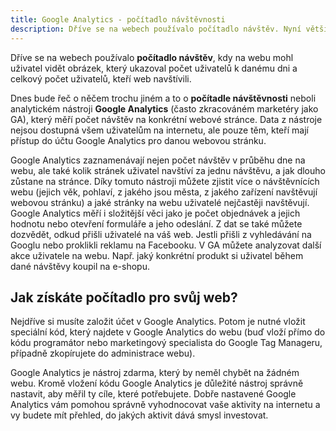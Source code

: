 ```yaml
---
title: Google Analytics - počítadlo návštěvnosti
description: Dříve se na webech používalo počítadlo návštěv. Nyní většina webů používá na měření návštěvnosti nástroj Google Analytics.
---
```


Dříve se na webech používalo **počítadlo návštěv**, kdy na webu mohl uživatel vidět obrázek, který ukazoval počet uživatelů k danému dni a celkový počet uživatelů, kteří web navštívili.

Dnes bude řeč o něčem trochu jiném a to o **počítadle návštěvnosti** neboli analytickém nástroji **Google Analytics** (často zkracováném marketéry jako GA), který měří počet návštěv na konkrétní webové stránce. Data z nástroje nejsou dostupná všem uživatelům na internetu, ale pouze těm, kteří mají přístup do účtu Google Analytics pro danou webovou stránku.

Google Analytics zaznamenávají nejen počet návštěv v průběhu dne na webu, ale také kolik stránek uživatel navštíví za jednu návštěvu, a jak dlouho zůstane na stránce. Díky tomuto nástroji můžete zjistit více o návštěvnících webu (jejich věk, pohlaví, z jakého jsou města, z jakého zařízení navštěvují webovou stránku) a jaké stránky na webu uživatelé nejčastěji navštěvují.
Google Analytics měří i složitější věci jako je počet objednávek a jejich hodnotu nebo otevření formuláře a jeho odeslání. Z dat se také můžete dozvědět, odkud přišli uživatelé na váš web. Jestli přišli z vyhledávání na Googlu nebo proklikli reklamu na Facebooku. V GA můžete analyzovat další akce uživatele na webu. Např. jaký konkrétní produkt si uživatel během dané návštěvy koupil na e-shopu.


## Jak získáte počítadlo pro svůj web?

Nejdříve si musíte založit účet v Google Analytics. Potom je nutné vložit speciální kód, který najdete v Google Analytics do webu (buď vloží přímo do kódu programátor nebo marketingový specialista do Google Tag Manageru, případně zkopírujete do administrace webu).

Google Analytics je nástroj zdarma, který by neměl chybět na žádném webu. Kromě vložení kódu Google Analytics je důležité nástroj správně nastavit, aby měřil ty cíle, které potřebujete.
Dobře nastavené Google Analytics vám pomohou správně vyhodnocovat vaše aktivity na internetu a vy budete mít přehled, do jakých aktivit dává smysl investovat.
